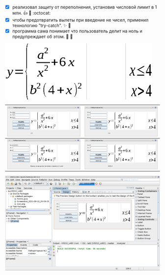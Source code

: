 - [x] реализовал защиту от переполнения, установив числовой лимит в 1 млн. :+1: :tada: :octocat:
- [x] чтобы предотвратить вылеты при введение не чисел, применил технологию "try-catch". :sparkles: :rocket:
- [x] программа сама понимает что пользователь делит на ноль и предупреждает об этом. :camel: :metal:

![primer_variant15](src/Screenshot_2021-09-10_20-59-25.png)

![1](screenshots/Screenshot_2021-09-17_21-39-19.png) | ![2](screenshots/Screenshot_2021-09-17_21-17-43.png)
--- | ---
![3](screenshots/Screenshot_2021-09-17_21-18-00.png) | ![4](screenshots/Screenshot_2021-09-17_21-18-25.png)

![5](screenshots/Screenshot_2021-09-17_21-19-06.png)
